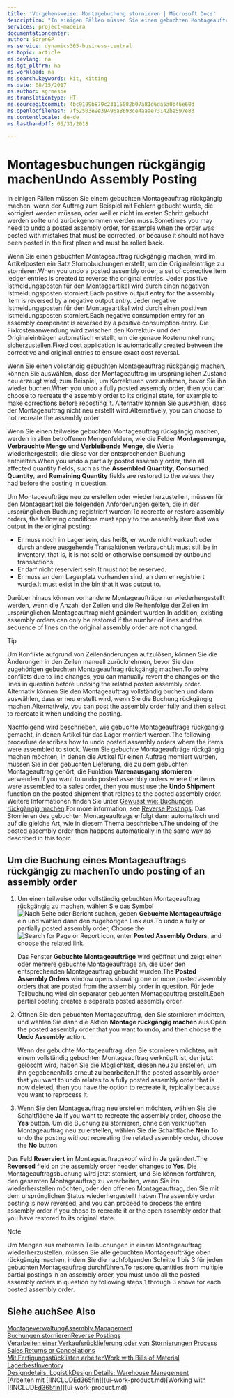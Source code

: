 ```yaml
---
title: 'Vorgehensweise: Montagebuchung stornieren | Microsoft Docs'
description: "In einigen Fällen müssen Sie einem gebuchten Montageauftrag rückgängig machen, wenn der Auftrag zum Beispiel mit Fehlern gebucht wurde, die korrigiert werden müssen, oder weil er nicht im ersten Schritt gebucht werden sollte und zurückgenommen werden muss."
services: project-madeira
documentationcenter: 
author: SorenGP
ms.service: dynamics365-business-central
ms.topic: article
ms.devlang: na
ms.tgt_pltfrm: na
ms.workload: na
ms.search.keywords: kit, kitting
ms.date: 08/15/2017
ms.author: sgroespe
ms.translationtype: HT
ms.sourcegitcommit: 4bc9199b879c23115082b07a81d6da5a0b46e60d
ms.openlocfilehash: 7f52503e9e39496a8693ce4aaae73142be597e83
ms.contentlocale: de-de
ms.lasthandoff: 05/31/2018

---
```

# <a name="undo-assembly-posting"></a><span data-ttu-id="85c2d-103">Montagesbuchungen rückgängig machen</span><span class="sxs-lookup"><span data-stu-id="85c2d-103">Undo Assembly Posting</span></span>
<span data-ttu-id="85c2d-104">In einigen Fällen müssen Sie einem gebuchten Montageauftrag rückgängig machen, wenn der Auftrag zum Beispiel mit Fehlern gebucht wurde, die korrigiert werden müssen, oder weil er nicht im ersten Schritt gebucht werden sollte und zurückgenommen werden muss.</span><span class="sxs-lookup"><span data-stu-id="85c2d-104">Sometimes you may need to undo a posted assembly order, for example when the order was posted with mistakes that must be corrected, or because it should not have been posted in the first place and must be rolled back.</span></span>

<span data-ttu-id="85c2d-105">Wenn Sie einen gebuchten Montageauftrag rückgängig machen, wird im Artikelposten ein Satz Stornobuchungen erstellt, um die Originaleinträge zu stornieren.</span><span class="sxs-lookup"><span data-stu-id="85c2d-105">When you undo a posted assembly order, a set of corrective item ledger entries is created to reverse the original entries.</span></span> <span data-ttu-id="85c2d-106">Jeder positive Istmeldungsposten für den Montageartikel wird durch einen negativen Istmeldungsposten storniert.</span><span class="sxs-lookup"><span data-stu-id="85c2d-106">Each positive output entry for the assembly item is reversed by a negative output entry.</span></span> <span data-ttu-id="85c2d-107">Jeder negative Istmeldungsposten für den Montageartikel wird durch einen positiven Istmeldungsposten storniert.</span><span class="sxs-lookup"><span data-stu-id="85c2d-107">Each negative consumption entry for an assembly component is reversed by a positive consumption entry.</span></span> <span data-ttu-id="85c2d-108">Die Fixkostenanwendung wird zwischen den Korrektur- und den Originaleinträgen automatisch erstellt, um die genaue Kostenumkehrung sicherzustellen.</span><span class="sxs-lookup"><span data-stu-id="85c2d-108">Fixed cost application is automatically created between the corrective and original entries to ensure exact cost reversal.</span></span>  

<span data-ttu-id="85c2d-109">Wenn Sie einen vollständig gebuchten Montageauftrag rückgängig machen, können Sie auswählen, dass der Montageauftrag im ursprünglichen Zustand neu erzeugt wird, zum Beispiel, um Korrekturen vorzunehmen, bevor Sie ihn wieder buchen.</span><span class="sxs-lookup"><span data-stu-id="85c2d-109">When you undo a fully posted assembly order, then you can choose to recreate the assembly order to its original state, for example to make corrections before reposting it.</span></span> <span data-ttu-id="85c2d-110">Alternativ können Sie auswählen, dass der Montageauftrag nicht neu erstellt wird.</span><span class="sxs-lookup"><span data-stu-id="85c2d-110">Alternatively, you can choose to not recreate the assembly order.</span></span>  

<span data-ttu-id="85c2d-111">Wenn Sie einen teilweise gebuchten Montageauftrag rückgängig machen, werden in allen betroffenen Mengenfeldern, wie die Felder **Montagemenge**, **Verbrauchte Menge** und **Verbleibende Menge**, die Werte wiederhergestellt, die diese vor der entsprechenden Buchung enthielten.</span><span class="sxs-lookup"><span data-stu-id="85c2d-111">When you undo a partially posted assembly order, then all affected quantity fields, such as the **Assembled Quantity**, **Consumed Quantity**, and **Remaining Quantity** fields are restored to the values they had before the posting in question.</span></span>  

<span data-ttu-id="85c2d-112">Um Montageaufträge neu zu erstellen oder wiederherzustellen, müssen für den Montageartikel die folgenden Anforderungen gelten, die in der ursprünglichen Buchung registriert wurden:</span><span class="sxs-lookup"><span data-stu-id="85c2d-112">To recreate or restore assembly orders, the following conditions must apply to the assembly item that was output in the original posting:</span></span>  

-   <span data-ttu-id="85c2d-113">Er muss noch im Lager sein, das heißt, er wurde nicht verkauft oder durch andere ausgehende Transaktionen verbraucht.</span><span class="sxs-lookup"><span data-stu-id="85c2d-113">It must still be in inventory, that is, it is not sold or otherwise consumed by outbound transactions.</span></span>  
-   <span data-ttu-id="85c2d-114">Er darf nicht reserviert sein.</span><span class="sxs-lookup"><span data-stu-id="85c2d-114">It must not be reserved.</span></span>  
-   <span data-ttu-id="85c2d-115">Er muss an dem Lagerplatz vorhanden sind, an dem er registriert wurde.</span><span class="sxs-lookup"><span data-stu-id="85c2d-115">It must exist in the bin that it was output to.</span></span>  

<span data-ttu-id="85c2d-116">Darüber hinaus können vorhandene Montageaufträge nur wiederhergestellt werden, wenn die Anzahl der Zeilen und die Reihenfolge der Zeilen im ursprünglichen Montageauftrag nicht geändert wurden.</span><span class="sxs-lookup"><span data-stu-id="85c2d-116">In addition, existing assembly orders can only be restored if the number of lines and the sequence of lines on the original assembly order are not changed.</span></span>  

> [!TIP]  
>  <span data-ttu-id="85c2d-117">Um Konflikte aufgrund von Zeilenänderungen aufzulösen, können Sie die Änderungen in den Zeilen manuell zurücknehmen, bevor Sie den zugehörigen gebuchten Montageauftrag rückgängig machen.</span><span class="sxs-lookup"><span data-stu-id="85c2d-117">To solve conflicts due to line changes, you can manually revert the changes on the lines in question before undoing the related posted assembly order.</span></span> <span data-ttu-id="85c2d-118">Alternativ können Sie den Montageauftrag vollständig buchen und dann auswählen, dass er neu erstellt wird, wenn Sie die Buchung rückgängig machen.</span><span class="sxs-lookup"><span data-stu-id="85c2d-118">Alternatively, you can post the assembly order fully and then select to recreate it when undoing the posting.</span></span>  

<span data-ttu-id="85c2d-119">Nachfolgend wird beschrieben, wie gebuchte Montageaufträge rückgängig gemacht, in denen Artikel für das Lager montiert werden.</span><span class="sxs-lookup"><span data-stu-id="85c2d-119">The following procedure describes how to undo posted assembly orders where the items were assembled to stock.</span></span> <span data-ttu-id="85c2d-120">Wenn Sie gebuchte Montageaufträge rückgängig machen möchten, in denen die Artikel für einen Auftrag montiert wurden, müssen Sie in der gebuchten Lieferung, die zu dem gebuchten Montageauftrag gehört, die Funktion **Warenausgang stornieren** verwenden.</span><span class="sxs-lookup"><span data-stu-id="85c2d-120">If you want to undo posted assembly orders where the items were assembled to a sales order, then you must use the **Undo Shipment** function on the posted shipment that relates to the posted assembly order.</span></span> <span data-ttu-id="85c2d-121">Weitere Informationen finden Sie unter [Gewusst wie: Buchungen rückgängig machen](finance-how-reverse-journal-posting.md).</span><span class="sxs-lookup"><span data-stu-id="85c2d-121">For more information, see [Reverse Postings](finance-how-reverse-journal-posting.md).</span></span> <span data-ttu-id="85c2d-122">Das Stornieren des gebuchten Montageauftrags erfolgt dann automatisch und auf die gleiche Art, wie in diesem Thema beschrieben.</span><span class="sxs-lookup"><span data-stu-id="85c2d-122">The undoing of the posted assembly order then happens automatically in the same way as described in this topic.</span></span>  

## <a name="to-undo-posting-of-an-assembly-order"></a><span data-ttu-id="85c2d-123">Um die Buchung eines Montageauftrags rückgängig zu machen</span><span class="sxs-lookup"><span data-stu-id="85c2d-123">To undo posting of an assembly order</span></span>  
1.  <span data-ttu-id="85c2d-124">Um einen teilweise oder vollständig gebuchten Montageauftrag rückgängig zu machen, wählen Sie das Symbol ![Nach Seite oder Bericht suchen](media/ui-search/search_small.png "Symbol Nach Seite oder Bericht suchen"), geben **Gebuchte Montageaufträge** ein und wählen dann den zugehörigen Link aus.</span><span class="sxs-lookup"><span data-stu-id="85c2d-124">To undo a fully or partially posted assembly order, Choose the ![Search for Page or Report](media/ui-search/search_small.png "Search for Page or Report icon") icon, enter **Posted Assembly Orders**, and choose the related link.</span></span>  

    <span data-ttu-id="85c2d-125">Das Fenster **Gebuchte Montageaufträge** wird geöffnet und zeigt einen oder mehrere gebuchte Montageaufträge an, die über den entsprechenden Montageauftrag gebucht wurden.</span><span class="sxs-lookup"><span data-stu-id="85c2d-125">The **Posted Assembly Orders** window opens showing one or more posted assembly orders that are posted from the assembly order in question.</span></span> <span data-ttu-id="85c2d-126">Für jede Teilbuchung wird ein separater gebuchten Montageauftrag erstellt.</span><span class="sxs-lookup"><span data-stu-id="85c2d-126">Each partial posting creates a separate posted assembly order.</span></span>  
2.  <span data-ttu-id="85c2d-127">Öffnen Sie den gebuchten Montageauftrag, den Sie stornieren möchten, und wählen Sie dann die Aktion **Montage rückgängig machen** aus.</span><span class="sxs-lookup"><span data-stu-id="85c2d-127">Open the posted assembly order that you want to undo, and then choose the **Undo Assembly** action.</span></span>  

    <span data-ttu-id="85c2d-128">Wenn der gebuchte Montageauftrag, den Sie stornieren möchten, mit einem vollständig gebuchten Montageauftrag verknüpft ist, der jetzt gelöscht wird, haben Sie die Möglichkeit, diesen neu zu erstellen, um ihn gegebenenfalls erneut zu bearbeiten.</span><span class="sxs-lookup"><span data-stu-id="85c2d-128">If the posted assembly order that you want to undo relates to a fully posted assembly order that is now deleted, then you have the option to recreate it, typically because you want to reprocess it.</span></span>  
3.  <span data-ttu-id="85c2d-129">Wenn Sie den Montageauftrag neu erstellen möchten, wählen Sie die Schaltfläche **Ja**.</span><span class="sxs-lookup"><span data-stu-id="85c2d-129">If you want to recreate the assembly order, choose the **Yes** button.</span></span> <span data-ttu-id="85c2d-130">Um die Buchung zu stornieren, ohne den verknüpften Montageauftrag neu zu erstellen, wählen Sie die Schaltfläche **Nein**.</span><span class="sxs-lookup"><span data-stu-id="85c2d-130">To undo the posting without recreating the related assembly order, choose the **No** button.</span></span>  

<span data-ttu-id="85c2d-131">Das Feld **Reserviert** im Montageauftragskopf wird in **Ja** geändert.</span><span class="sxs-lookup"><span data-stu-id="85c2d-131">The **Reversed** field on the assembly order header changes to **Yes**.</span></span> <span data-ttu-id="85c2d-132">Die Montageauftragsbuchung wird jetzt storniert, und Sie können fortfahren, den gesamten Montageauftrag zu verarbeiten, wenn Sie ihn wiederherstellen möchten, oder den offenen Montageauftrag, den Sie mit dem ursprünglichen Status wiederhergestellt haben.</span><span class="sxs-lookup"><span data-stu-id="85c2d-132">The assembly order posting is now reversed, and you can proceed to process the entire assembly order if you chose to recreate it or the open assembly order that you have restored to its original state.</span></span>  

> [!NOTE]  
>  <span data-ttu-id="85c2d-133">Um Mengen aus mehreren Teilbuchungen in einem Montageauftrag wiederherzustellen, müssen Sie alle gebuchten Montageaufträge oben rückgängig machen, indem Sie die nachfolgenden Schritte 1 bis 3 für jeden gebuchten Montageauftrag durchführen.</span><span class="sxs-lookup"><span data-stu-id="85c2d-133">To restore quantities from multiple partial postings in an assembly order, you must undo all the posted assembly orders in question by following steps 1 through 3 above for each posted assembly order.</span></span>  

## <a name="see-also"></a><span data-ttu-id="85c2d-134">Siehe auch</span><span class="sxs-lookup"><span data-stu-id="85c2d-134">See Also</span></span>  
[<span data-ttu-id="85c2d-135">Montageverwaltung</span><span class="sxs-lookup"><span data-stu-id="85c2d-135">Assembly Management</span></span>](assembly-assemble-items.md)  
[<span data-ttu-id="85c2d-136">Buchungen stornieren</span><span class="sxs-lookup"><span data-stu-id="85c2d-136">Reverse Postings</span></span>](finance-how-reverse-journal-posting.md)  
<span data-ttu-id="85c2d-137">[Verarbeiten einer Verkaufsrücklieferung oder von Stornierungen](sales-how-process-sales-returns-cancellations.md)  </span><span class="sxs-lookup"><span data-stu-id="85c2d-137">[Process Sales Returns or Cancellations](sales-how-process-sales-returns-cancellations.md)  </span></span>  
[<span data-ttu-id="85c2d-138">Mit Fertigungsstücklisten arbeiten</span><span class="sxs-lookup"><span data-stu-id="85c2d-138">Work with Bills of Material</span></span>](inventory-how-work-BOMs.md)  
[<span data-ttu-id="85c2d-139">Lagerbest</span><span class="sxs-lookup"><span data-stu-id="85c2d-139">Inventory</span></span>](inventory-manage-inventory.md)  
[<span data-ttu-id="85c2d-140">Designdetails: Logistik</span><span class="sxs-lookup"><span data-stu-id="85c2d-140">Design Details: Warehouse Management</span></span>](design-details-warehouse-management.md)  
<span data-ttu-id="85c2d-141">[Arbeiten mit [!INCLUDE[d365fin](includes/d365fin_md.md)]](ui-work-product.md)</span><span class="sxs-lookup"><span data-stu-id="85c2d-141">[Working with [!INCLUDE[d365fin](includes/d365fin_md.md)]](ui-work-product.md)</span></span>

